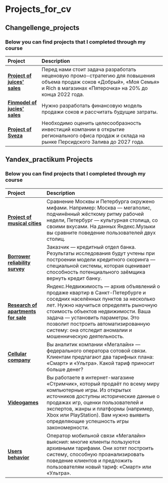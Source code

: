 # Projects_for_cv
## Changellenge_projects
### Below you can find projects that I completed through my course
 Project | Description | 
| :-------| :-----------|
| [**Project of juices' sales**](https://github.com/didizzy/Projects_for_cv/blob/main/Chagellenge_projects/pr_1.pdf) | Перед нами стоит задача разработать неценовую промо-стратегию для повышения объема продаж соков «Добрый», «Моя Семья» и Rich в магазинах «Пятерочка» на 20% до конца 2022 года.|
| [**Finmodel of jucies' sales**](https://github.com/didizzy/Projects_for_cv/blob/main/Chagellenge_projects/pr_1_%D1%84%D0%B8%D0%BD%D0%BC%D0%BE%D0%B4.xlsx) |Нужно разработать финансовую модель продажи соков и рассчитать будущие затраты.|
| [**Project of Sveza**](https://github.com/didizzy/Projects_for_cv/blob/main/Chagellenge_projects/pr_2.pdf) | Необходимо оценить целесообразность инвестиций компании в открытие регионального офиса продаж и склада на рынке Персидского Залива до 2027 года.|



## Yandex_practikum Projects
### Below you can find projects that I completed through my course

| Project | Description | 
| :-------| :-----------|
| [**Project of musical cities**](https://github.com/didizzy/Projects_for_cv/blob/main/notebooks/%D0%9F%D1%80%D0%BE%D0%B5%D0%BA%D1%82%20%D0%BC%D1%83%D0%B7%D1%8B%D0%BA%D0%B0%D0%BB%D1%8C%D0%BD%D1%8B%D1%85%20%D0%B3%D0%BE%D1%80%D0%BE%D0%B4%D0%BE%D0%B2.ipynb) | Сравнение Москвы и Петербурга окружено мифами. Например: Москва — мегаполис, подчинённый жёсткому ритму рабочей недели, Петербург — культурная столица, со своими вкусами. На данных Яндекс.Музыки вы сравните поведение пользователей двух столиц. |
| [**Borrower reliability survey**](https://github.com/didizzy/Projects_for_cv/blob/main/notebooks/%D0%98%D1%81%D1%81%D0%BB%D0%B5%D0%B4%D0%BE%D0%B2%D0%B0%D0%BD%D0%B8%D0%B5%20%D0%BD%D0%B0%D0%B4%D0%B5%D0%B6%D0%BD%D0%BE%D1%81%D1%82%D0%B8%20%D0%B7%D0%B0%D0%B5%D0%BC%D1%89%D0%B8%D0%BA%D0%BE%D0%B2.ipynb) | Заказчик — кредитный отдел банка.  Результаты исследования будут учтены при построении модели кредитного скоринга — специальной системы, которая оценивает способность потенциального заёмщика вернуть кредит банку. |
| [**Research of apartments for sale**](https://github.com/didizzy/Projects_for_cv/blob/main/notebooks/%D0%98%D1%81%D1%81%D0%BB%D0%B5%D0%B4%D0%BE%D0%B2%D0%B0%D0%BD%D0%B8%D0%B5%20%D0%BD%D0%B5%D0%B4%D0%B2%D0%B8%D0%B6%D0%B8%D0%BC%D0%BE%D1%81%D1%82%D0%B8%20%D0%A1%D0%B0%D0%BD%D0%BA%D1%82-%D0%9F%D0%B5%D1%82%D0%B5%D1%80%D0%B1%D1%83%D1%80%D0%B3%D0%B0.ipynb) | Яндекс.Недвижимость — архив объявлений о продаже квартир в Санкт-Петербурге и соседних населённых пунктов за несколько лет. Нужно научиться определять рыночную стоимость объектов недвижимости. Ваша задача — установить параметры. Это позволит построить автоматизированную систему: она отследит аномалии и мошенническую деятельность. |
| [**Cellular company**](https://github.com/didizzy/Projects_for_cv/blob/main/notebooks/%D0%98%D1%81%D1%81%D0%BB%D0%B5%D0%B4%D0%BE%D0%B2%D0%B0%D0%BD%D0%B8%D0%B5%20%D1%82%D0%B0%D1%80%D0%B8%D1%84%D0%BE%D0%B2%20%D0%BA%D0%BE%D0%BC%D0%BF%D0%B0%D0%BD%D0%B8%D0%B8%20_%D0%9C%D0%B5%D0%B3%D0%B0%D0%BB%D0%B0%D0%B8%CC%86%D0%BD_.ipynb) |  Вы аналитик компании «Мегалайн» — федерального оператора сотовой связи. Клиентам предлагают два тарифных плана: «Смарт» и «Ультра». Какой тариф приносит больше денег?|
| [**Videogames**](https://github.com/didizzy/Projects_for_cv/blob/main/notebooks/%D0%98%D1%81%D1%81%D0%BB%D0%B5%D0%B4%D0%BE%D0%B2%D0%B0%D0%BD%D0%B8%D0%B5%20%D0%BF%D1%80%D0%BE%D0%B4%D0%B0%D0%B6%20%D0%B8%D0%B3%D1%80.ipynb) | Вы работаете в интернет-магазине «Стримчик», который продаёт по всему миру компьютерные игры. Из открытых источников доступны исторические данные о продажах игр, оценки пользователей и экспертов, жанры и платформы (например, Xbox или PlayStation). Вам нужно выявить определяющие успешность игры закономерности. |
| [**Users behavior**](https://github.com/didizzy/Projects_for_cv/blob/main/notebooks/%D0%A0%D0%B5%D0%BA%D0%BE%D0%BC%D0%B5%D0%BD%D0%B4%D0%B0%D1%86%D0%B8%D0%B8%20%D1%82%D0%B0%D1%80%D0%B8%D1%84%D0%BE%D0%B2.ipynb) | Оператор мобильной связи «Мегалайн» выяснил: многие клиенты пользуются архивными тарифами. Они хотят построить систему, способную проанализировать поведение клиентов и предложить пользователям новый тариф: «Смарт» или «Ультра». |
